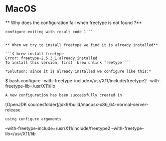# MacOS


** Why does the configuration fail when freetype is not found ?**

```configure: error: Could not find freetype!  
configure exiting with result code 1```


** When we try to install freetype we find it is already installed**

```$ brew install freetype
Error: freetype-2.5.3_1 already installed
To install this version, first `brew unlink freetype’```

*Solutuon: since it is already installed we configure like this:*

```
$ bash configure –with-freetype-include=/usr/X11/include/freetype2 –with-freetype-lib=/usr/X11/lib
```
A new configuration has been successfully created in
```
[OpenJDK sourcesfolder]/jdk9/build/macosx-x86_64-normal-server-release
```
using configure arguments

```
–with-freetype-include=/usr/X11/include/freetype2 –with-freetype-lib=/usr/X11/lib
```